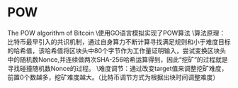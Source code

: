 # POW
The POW algorithm of Bitcoin
\使用GO语言模拟实现了POW算法
\算法原理：比特币最早引入的共识机制，通过自身算力不断计算寻找满足规则和小于难度目标的哈希值，该哈希值将区块头中80个字节作为工作量证明输入，尝试变换区块头中的随机数Nonce,并连续做两次SHA-256哈希运算得到，因此“挖矿”的过程就是寻找碰撞随机数Nonce的过程。
\难度调节：通过改变target值来调整挖矿难度，前置0个数越多，挖矿难度越大。（比特币调节方式为根据出块时间调整难度）
